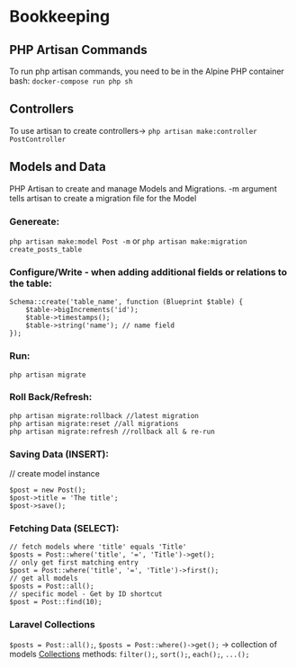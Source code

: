 # Bookkeeping

## PHP Artisan Commands

To run php artisan commands, you need to be in the Alpine PHP container bash: `docker-compose run php sh`

## Controllers

To use artisan to create controllers-> `php artisan make:controller PostController`

## Models and Data

PHP Artisan to create and manage Models and Migrations. -m argument tells artisan to create a migration file for the Model

### Genereate:

`php artisan make:model Post -m`
or `php artisan make:migration create_posts_table`

### Configure/Write - when adding additional fields or relations to the table:

```
Schema::create('table_name', function (Blueprint $table) {
    $table->bigIncrements('id');
    $table->timestamps();
    $table->string('name'); // name field
});
```

### Run:

`php artisan migrate`

### Roll Back/Refresh:

```
php artisan migrate:rollback //latest migration
php artisan migrate:reset //all migrations
php artisan migrate:refresh //rollback all & re-run
```

### Saving Data (INSERT):

// create model instance

```
$post = new Post();
$post->title = 'The title';
$post->save();
```

### Fetching Data (SELECT):

```
// fetch models where 'title' equals 'Title'
$posts = Post::where('title', '=', 'Title')->get();
// only get first matching entry
$post = Post::where('title', '=', 'Title')->first();
// get all models
$posts = Post::all();
// specific model - Get by ID shortcut
$post = Post::find(10);
```

### Laravel Collections

`$posts = Post::all();`, `$posts = Post::where()->get();` -> collection of models
[Collections](https://laravel.com/docs/5.8/collections) methods: `filter();`, `sort();`, `each();`, `...();`
